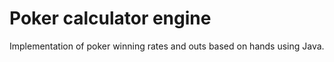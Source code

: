  # Poker calculator engine

Implementation of poker winning rates and outs based on hands using Java.
